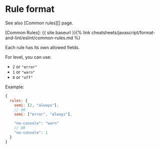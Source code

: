 # Rule format

See also [Common rules][] page.

[Common Rules]: {{ site.baseurl }}{% link cheatsheets/javascript/format-and-lint/eslint/common-rules.md %}


Each rule has its own allowed fields.

For level, you can use:

- `2` or `"error"`
- `1` or `"warn"`
- `0` or `"off"`

Example:

```js
{
  rules: {
    semi: [2, "always"],
    // OR
    semi: ["error", "always"],

    "no-console": "warn"
    // OR
    "no-console": 1
  }
}
```
